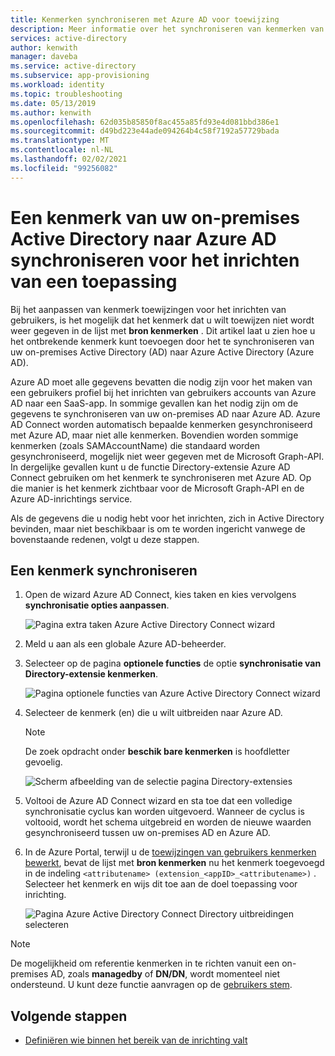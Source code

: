 ```yaml
---
title: Kenmerken synchroniseren met Azure AD voor toewijzing
description: Meer informatie over het synchroniseren van kenmerken van uw on-premises Active Directory naar Azure AD. Bij het configureren van gebruikers inrichting voor SaaS-apps, gebruikt u de functie Directory-extensie om bron kenmerken toe te voegen die niet standaard worden gesynchroniseerd.
services: active-directory
author: kenwith
manager: daveba
ms.service: active-directory
ms.subservice: app-provisioning
ms.workload: identity
ms.topic: troubleshooting
ms.date: 05/13/2019
ms.author: kenwith
ms.openlocfilehash: 62d035b85850f8ac455a85fd93e4d081bbd386e1
ms.sourcegitcommit: d49bd223e44ade094264b4c58f7192a57729bada
ms.translationtype: MT
ms.contentlocale: nl-NL
ms.lasthandoff: 02/02/2021
ms.locfileid: "99256082"
---
```

# <a name="sync-an-attribute-from-your-on-premises-active-directory-to-azure-ad-for-provisioning-to-an-application"></a>Een kenmerk van uw on-premises Active Directory naar Azure AD synchroniseren voor het inrichten van een toepassing

Bij het aanpassen van kenmerk toewijzingen voor het inrichten van gebruikers, is het mogelijk dat het kenmerk dat u wilt toewijzen niet wordt weer gegeven in de lijst met **bron kenmerken** . Dit artikel laat u zien hoe u het ontbrekende kenmerk kunt toevoegen door het te synchroniseren van uw on-premises Active Directory (AD) naar Azure Active Directory (Azure AD).

Azure AD moet alle gegevens bevatten die nodig zijn voor het maken van een gebruikers profiel bij het inrichten van gebruikers accounts van Azure AD naar een SaaS-app. In sommige gevallen kan het nodig zijn om de gegevens te synchroniseren van uw on-premises AD naar Azure AD. Azure AD Connect worden automatisch bepaalde kenmerken gesynchroniseerd met Azure AD, maar niet alle kenmerken. Bovendien worden sommige kenmerken (zoals SAMAccountName) die standaard worden gesynchroniseerd, mogelijk niet weer gegeven met de Microsoft Graph-API. In dergelijke gevallen kunt u de functie Directory-extensie Azure AD Connect gebruiken om het kenmerk te synchroniseren met Azure AD. Op die manier is het kenmerk zichtbaar voor de Microsoft Graph-API en de Azure AD-inrichtings service.

Als de gegevens die u nodig hebt voor het inrichten, zich in Active Directory bevinden, maar niet beschikbaar is om te worden ingericht vanwege de bovenstaande redenen, volgt u deze stappen.
 
## <a name="sync-an-attribute"></a>Een kenmerk synchroniseren 

1. Open de wizard Azure AD Connect, kies taken en kies vervolgens **synchronisatie opties aanpassen**.

   ![Pagina extra taken Azure Active Directory Connect wizard](./media/user-provisioning-sync-attributes-for-mapping/active-directory-connect-customize.png)
 
2. Meld u aan als een globale Azure AD-beheerder. 

3. Selecteer op de pagina **optionele functies** de optie **synchronisatie van Directory-extensie kenmerken**.
 
   ![Pagina optionele functies van Azure Active Directory Connect wizard](./media/user-provisioning-sync-attributes-for-mapping/active-directory-connect-directory-extension-attribute-sync.png)

4. Selecteer de kenmerk (en) die u wilt uitbreiden naar Azure AD.
   > [!NOTE]
   > De zoek opdracht onder **beschik bare kenmerken** is hoofdletter gevoelig.

   ![Scherm afbeelding van de selectie pagina Directory-extensies](./media/user-provisioning-sync-attributes-for-mapping/active-directory-connect-directory-extensions.png)

5. Voltooi de Azure AD Connect wizard en sta toe dat een volledige synchronisatie cyclus kan worden uitgevoerd. Wanneer de cyclus is voltooid, wordt het schema uitgebreid en worden de nieuwe waarden gesynchroniseerd tussen uw on-premises AD en Azure AD.
 
6. In de Azure Portal, terwijl u de [toewijzingen van gebruikers kenmerken bewerkt](customize-application-attributes.md), bevat de lijst met **bron kenmerken** nu het kenmerk toegevoegd in de indeling `<attributename> (extension_<appID>_<attributename>)` . Selecteer het kenmerk en wijs dit toe aan de doel toepassing voor inrichting.

   ![Pagina Azure Active Directory Connect Directory uitbreidingen selecteren](./media/user-provisioning-sync-attributes-for-mapping/attribute-mapping-extensions.png)

> [!NOTE]
> De mogelijkheid om referentie kenmerken in te richten vanuit een on-premises AD, zoals **managedby** of **DN/DN**, wordt momenteel niet ondersteund. U kunt deze functie aanvragen op de [gebruikers stem](https://feedback.azure.com/forums/169401-azure-active-directory). 

## <a name="next-steps"></a>Volgende stappen

* [Definiëren wie binnen het bereik van de inrichting valt](../app-provisioning/define-conditional-rules-for-provisioning-user-accounts.md)
